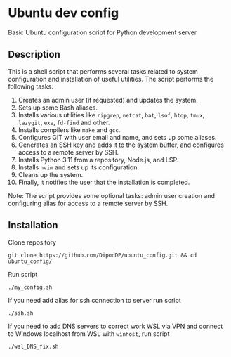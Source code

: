 # Ubuntu dev config

Basic Ubuntu configuration script for Python development server

## Description

This is a shell script that performs several tasks related to system configuration and installation of useful utilities. The script performs the following tasks:

1. Creates an admin user (if requested) and updates the system.
2. Sets up some Bash aliases.
3. Installs various utilities like `ripgrep`, `netcat`, `bat`, `lsof`, `htop`, `tmux`, `lazygit`, `exe`, `fd-find` and other.
4. Installs compilers like `make` and `gcc`.
5. Configures GIT with user email and name, and sets up some aliases.
6. Generates an SSH key and adds it to the system buffer, and configures access to a remote server by SSH.
7. Installs Python 3.11 from a repository, Node.js, and LSP.
8. Installs `nvim` and sets up its configuration.
9. Cleans up the system.
10. Finally, it notifies the user that the installation is completed.

Note: The script provides some optional tasks: admin user creation and configuring alias for access to a remote server by SSH.

## Installation

Clone repository
```
git clone https://github.com/DipodDP/ubuntu_config.git && cd ubuntu_config/
```

Run script
```
./my_config.sh
```

If you need add alias for ssh connection to server run script
```
./ssh.sh
```

If you need to add DNS servers to correct work WSL via VPN and connect to Windows localhost from WSL with `winhost`, run script
```
./wsl_DNS_fix.sh
```
